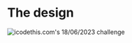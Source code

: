 # The design

![icodethis.com's 18/06/2023 challenge](https://icodethis.com/images/projects/select_flight.png)